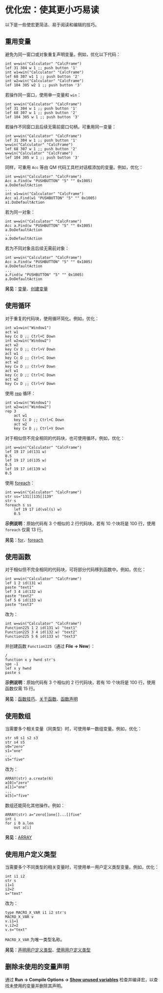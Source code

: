 # 优化宏：使其更小巧易读

以下是一些使宏更简洁、易于阅读和编辑的技巧。

## 重用变量

避免为同一窗口或对象重复声明变量。例如，优化以下代码：

```qm
int w=win("Calculator" "CalcFrame")
lef 31 304 w 1 ;; push button '1'
int w1=win("Calculator" "CalcFrame")
lef 68 307 w1 1 ;; push button '2'
int w2=win("Calculator" "CalcFrame")
lef 104 305 w2 1 ;; push button '3'
```

若操作同一窗口，使用单一变量和 `win`：

```qm
int w=win("Calculator" "CalcFrame")
lef 31 304 w 1 ;; push button '1'
lef 68 307 w 1 ;; push button '2'
lef 104 305 w 1 ;; push button '3'
```

若操作不同窗口且后续无需前窗口句柄，可重用同一变量：

```qm
int w=win("Calculator" "CalcFrame")
lef 31 304 w 1 ;; push button '1'
w=win("Calculator" "CalcFrame")
lef 68 307 w 1 ;; push button '2'
w=win("Calculator" "CalcFrame")
lef 104 305 w 1 ;; push button '3'
```

同样，可重用 `Acc` 等由 QM 代码工具栏对话框添加的变量。例如，优化：

```qm
int w=win("Calculator" "CalcFrame")
Acc a.Find(w "PUSHBUTTON" "5" "" 0x1005)
a.DoDefaultAction
...
int w1=win("Calculator" "CalcFrame")
Acc a1.Find(w1 "PUSHBUTTON" "5" "" 0x1005)
a1.DoDefaultAction
```

若为同一对象：

```qm
int w=win("Calculator" "CalcFrame")
Acc a.Find(w "PUSHBUTTON" "5" "" 0x1005)
a.DoDefaultAction
...
a.DoDefaultAction
```

若为不同对象且后续无需前对象：

```qm
int w=win("Calculator" "CalcFrame")
Acc a.Find(w "PUSHBUTTON" "5" "" 0x1005)
a.DoDefaultAction
...
a.Find(w "PUSHBUTTON" "5" "" 0x1005)
a.DoDefaultAction
```

**另见**：[变量](IDH_VARIABLES.md)、[创建变量](IDP_VARIABLES.md)

## 使用循环

对于重复的代码块，使用循环简化。例如，优化：

```qm
int w1=win("Window1")
act w1
key Cc D ;; Ctrl+C Down
int w2=win("Window2")
act w2
key Cv D ;; Ctrl+V Down
act w1
key Cc D ;; Ctrl+C Down
act w2
key Cv D ;; Ctrl+V Down
act w1
key Cc D ;; Ctrl+C Down
act w2
key Cv D ;; Ctrl+V Down
```

使用 [rep](IDP_REP.md) 循环：

```qm
int w1=win("Window1")
int w2=win("Window2")
rep 3
    act w1
    key Cc D ;; Ctrl+C Down
    act w2
    key Cv D ;; Ctrl+V Down
```

对于相似但不完全相同的代码块，也可使用循环。例如，优化：

```qm
int w=win("Calculator" "CalcFrame")
lef 19 17 id(131 w)
0.5
lef 19 17 id(135 w)
0.5
lef 19 17 id(139 w)
0.5
```

使用 [foreach](IDP_FOREACH.md)：

```qm
int w=win("Calculator" "CalcFrame")
str ss="131[]135[]139"
str s
foreach s ss
    lef 19 17 id(val(s) w)
    0.5
```

**示例说明**：原始代码有 3 个相似的 2 行代码块，若有 10 个块将是 100 行，使用 `foreach` 仅需 13 行。

**另见**：[for](IDP_FOR.md)、[foreach](IDP_FOREACH.md)

## 使用函数

对于相似但不完全相同的代码块，可将部分代码移到函数中。例如，优化：

```qm
int w=win("Calculator" "CalcFrame")
lef 1 2 id(131 w)
paste "text1"
lef 3 4 id(132 w)
paste "text2"
lef 5 6 id(133 w)
paste "text3"
```

改为：

```qm
int w=win("Calculator" "CalcFrame")
Function225 1 2 id(131 w) "text1"
Function225 3 4 id(132 w) "text2"
Function225 5 6 id(133 w) "text3"
```

并创建函数 `Function225`（通过 **File -> New**）：

```qm
/
function x y hwnd str's
spe -1
lef x y hwnd
paste s
```

**示例说明**：原始代码有 3 个相似的 2 行代码块，若有 10 个块将是 100 行，使用函数仅需 15 行。

**另见**：[函数技巧](IDH_FUNCTIONTIPS.md)、[关于函数](IDH_FUNCTIONS.md)、[函数声明](IDP_FUNCTION.md)

## 使用数组

当需要多个相关变量（同类型）时，可使用单一数组变量。例如，优化：

```qm
str s0 s1 s2 s3
str s4 s5
s0="zero"
s1="one"
...
s5="five"
```

改为：

```qm
ARRAY(str) a.create(6)
a[0]="zero"
a[1]="one"
...
a[5]="five"
```

数组还能简化其他操作。例如：

```qm
ARRAY(str) a="zero[]one[]...[]five"
int i
for i 0 a.len
    out a[i]
```

**另见**：[ARRAY](IDP_OLE_ARRAY.md)

## 使用用户定义类型

当需要多个不同类型的相关变量时，可使用单一用户定义类型变量。例如，优化：

```qm
int i1 i2
str s
i1=1
i2=2
s="text"
```

改为：

```qm
type MACRO_X_VAR i1 i2 str's
MACRO_X_VAR v
v.i1=1
v.i2=2
v.s="text"
```

`MACRO_X_VAR` 为唯一类型名称。

**另见**：[声明用户定义类型](IDP_TYPE.md)、[使用用户定义类型](IDP_TYPEUSAGE.md)

## 删除未使用的变量声明

通过 **Run -> Compile Options -> [Show unused variables](IDH_MENU_TOOLS.md)** 检查并编译宏，以查找未使用的变量并删除其声明。